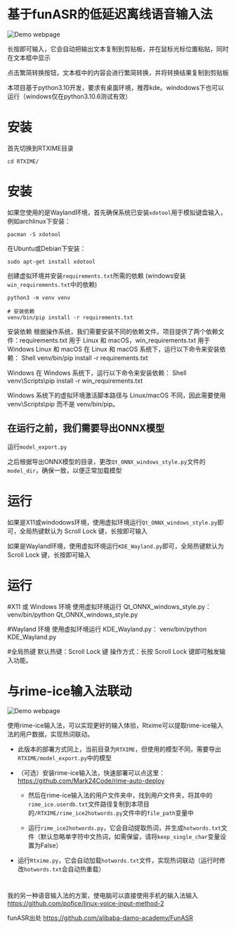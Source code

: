 # 基于funASR的低延迟离线语音输入法

![Demo webpage](demo/rtxim.png)

长按即可输入，它会自动把输出文本复制到剪贴板，并在鼠标光标位置粘贴，同时在文本框中显示

点击繁简转换按钮，文本框中的内容会进行繁简转换，并将转换结果复制到剪贴板

本项目基于python3.10开发，要求有桌面环境，推荐kde。windodows下也可以运行（windows仅在python3.10.6测试有效）
# 安装 <!-- by 宋宇轩5yGit -->
首先切换到RTXIME目录
```shell
cd RTXIME/
```
# 安装
如果您使用的是Wayland环境，首先确保系统已安装`xdotool`用于模拟键盘输入，例如archlinux下安装：
```shell
pacman -S xdotool
```
在Ubuntu或Debian下安装：
```shell
sudo apt-get install xdotool
```

创建虚拟环境并安装`requirements.txt`所需的依赖 (windows安装`win_requirements.txt`中的依赖)
```shell
python3 -m venv venv

# 安装依赖
venv/bin/pip install -r requirements.txt
```
安装依赖
根据操作系统，我们需要安装不同的依赖文件。项目提供了两个依赖文件：requirements.txt 用于 Linux 和 macOS，win_requirements.txt 用于 Windows
Linux 和 macOS
在 Linux 和 macOS 系统下，运行以下命令来安装依赖：
Shell
venv/bin/pip install -r requirements.txt

Windows
在 Windows 系统下，运行以下命令来安装依赖：
Shell
venv\Scripts\pip install -r win_requirements.txt

Windows 系统下的虚拟环境激活脚本路径与 Linux/macOS 不同，因此需要使用 venv\Scripts\pip 而不是 venv/bin/pip。

## 在运行之前，我们需要导出ONNX模型

运行`model_export.py`

之后根据导出ONNX模型的目录，更改`Qt_ONNX_windows_style.py`文件的`model_dir`，确保一致，以便正常加载模型

# 运行<!-- by 韦承朝 -->

如果是X11或windodows环境，使用虚拟环境运行`Qt_ONNX_windows_style.py`即可，全局热键默认为 Scroll Lock 键，长按即可输入

如果是Wayland环境，使用虚拟环境运行`KDE_Wayland.py`即可，全局热键默认为 Scroll Lock 键，长按即可输入


# 运行

#X11 或 Windows 环境
使用虚拟环境运行 Qt_ONNX_windows_style.py：
venv/bin/python Qt_ONNX_windows_style.py

#Wayland 环境
使用虚拟环境运行 KDE_Wayland.py：
venv/bin/python KDE_Wayland.py

#全局热键
默认热键：Scroll Lock 键
操作方式：长按 Scroll Lock 键即可触发输入功能。

# 与rime-ice输入法联动

![Demo webpage](demo/rtxime.png)

使用rime-ice输入法，可以实现更好的输入体验，Rtxime可以提取rime-ice输入法的用户数据，实现热词联动。

- 此版本的部署方式同上，当前目录为`RTXIME`，但使用的模型不同，需要导出`RTXIME/model_export.py`中的模型

- （可选）安装rime-ice输入法，快速部署可以点这里：https://github.com/Mark24Code/rime-auto-deploy

  - 然后在rime-ice输入法的用户文件夹中，找到用户文件夹，将其中的`rime_ice.userdb.txt`文件路径复制到本项目的`/RTXIME/rime_ice2hotwords.py`文件中的`file_path`变量中

  - 运行`rime_ice2hotwords.py`，它会自动提取热词，并生成`hotwords.txt`文件（默认忽略单字符中文热词，如需保留，请将`keep_single_char`变量设置为False）

- 运行`Rtxime.py`，它会自动加载`hotwords.txt`文件，实现热词联动（运行时修改`hotwords.txt`会自动热重载）

#

我的另一种语音输入法的方案，使电脑可以直接使用手机的输入法输入
https://github.com/pofice/linux-voice-input-method-2

funASR出处
https://github.com/alibaba-damo-academy/FunASR
